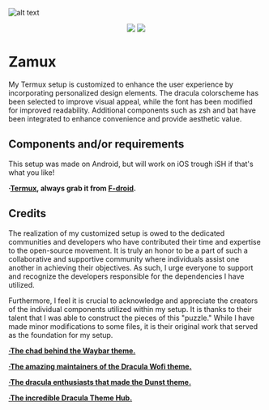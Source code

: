 ![alt text](https://github.com/zazaserty/Zamux/blob/main/attachments/rice.png)

<div align="center">

![](https://img.shields.io/github/last-commit/zazaserty/Zamux?style=flat-square&logo=)
![](https://img.shields.io/github/stars/zazaserty/Zamux?style=flat-square&logo=)
  
<div align="left">
  
# Zamux
My Termux setup is customized to enhance the user experience by incorporating personalized design elements. The dracula colorscheme has been selected to improve visual appeal, while the font has been modified for improved readability. Additional components such as zsh and bat have been integrated to enhance convenience and provide aesthetic value.

## Components and/or requirements

This setup was made on Android, but will work on iOS trough iSH if that's what you like!

**·[Termux](https://termux.dev/en/), always grab it from [F-droid](https://f-droid.org/en/packages/com.termux/).**

## Credits

The realization of my customized setup is owed to the dedicated communities and developers who have contributed their time and expertise to the open-source movement. It is truly an honor to be a part of such a collaborative and supportive community where individuals assist one another in achieving their objectives. As such, I urge everyone to support and recognize the developers responsible for the dependencies I have utilized.

Furthermore, I feel it is crucial to acknowledge and appreciate the creators of the individual components utilized within my setup. It is thanks to their talent that I was able to construct the pieces of this "puzzle." While I have made minor modifications to some files, it is their original work that served as the foundation for my setup.

[**·The chad behind the Waybar theme.**](https://github.com/coffebar/dotfiles)

[**·The amazing maintainers of the Dracula Wofi theme.**](https://github.com/dracula/wofi)

[**·The dracula enthusiasts that made the Dunst theme.**](https://github.com/dracula/dunst)

[**·The incredible Dracula Theme Hub.**](https://draculatheme.com)
